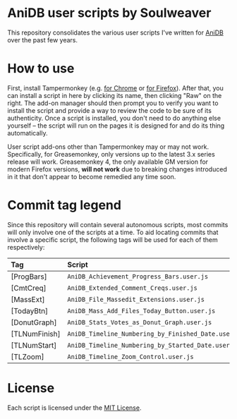 # AniDB user scripts by Soulweaver

This repository consolidates the various user scripts I've written for [AniDB](https://anidb.net/) over the past
few years.

# How to use

First, install Tampermonkey (e.g. [for Chrome](https://chrome.google.com/webstore/detail/tampermonkey/dhdgffkkebhmkfjojejmpbldmpobfkfo?hl=en)
or [for Firefox](https://addons.mozilla.org/en-GB/firefox/addon/tampermonkey/)). After that, you can install a
script in here by clicking its name, then clicking "Raw" on the right. The add-on manager should then prompt you 
to verify you want to install the script and provide a way to review the code to be sure of its authenticity. 
Once a script is installed, you don't need to do anything else yourself – the script will run on the pages it 
is designed for and do its thing automatically.

User script add-ons other than Tampermonkey may or may not work. Specifically, for Greasemonkey, only versions up
to the latest 3.x series release will work. Greasemonkey 4, the only available GM version for modern Firefox versions,
**will not work** due to breaking changes introduced in it that don't appear to become remedied any time soon.

# Commit tag legend

Since this repository will contain several autonomous scripts, most commits will only involve one of the scripts at
a time. To aid locating commits that involve a specific script, the following tags will be used for each of them
respectively:

| Tag             | Script                                                                |
| :---            | :---                                                                  |
| \[ProgBars\]    | `AniDB_Achievement_Progress_Bars.user.js`                             |
| \[CmtCreq\]     | `AniDB_Extended_Comment_Creqs.user.js`                                |
| \[MassExt\]     | `AniDB_File_Massedit_Extensions.user.js`                              |
| \[TodayBtn\]    | `AniDB_Mass_Add_Files_Today_Button.user.js`                           |
| \[DonutGraph\]  | `AniDB_Stats_Votes_as_Donut_Graph.user.js`                            |
| \[TLNumFinish\] | `AniDB_Timeline_Numbering_by_Finished_Date.user.js`                   |
| \[TLNumStart\]  | `AniDB_Timeline_Numbering_by_Started_Date.user.js`                    |
| \[TLZoom\]      | `AniDB_Timeline_Zoom_Control.user.js`                                 |

# License

Each script is licensed under the [MIT License](https://opensource.org/licenses/MIT).
